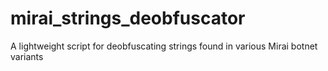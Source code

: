 # mirai_strings_deobfuscator
A lightweight script for deobfuscating strings found in various Mirai botnet variants
